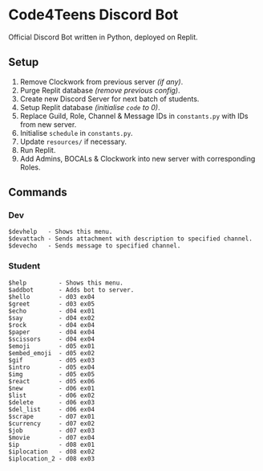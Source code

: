 # Code4Teens Discord Bot
Official Discord Bot written in Python, deployed on Replit.

## Setup
1. Remove Clockwork from previous server _(if any)_.
2. Purge Replit database _(remove previous config)_.
3. Create new Discord Server for next batch of students.
4. Setup Replit database _(initialise `code` to 0)_.
5. Replace Guild, Role, Channel & Message IDs in `constants.py` with IDs from new server.
6. Initialise `schedule` in `constants.py`.
7. Update `resources/` if necessary.
8. Run Replit.
9. Add Admins, BOCALs & Clockwork into new server with corresponding Roles.

## Commands

### Dev
```
$devhelp   - Shows this menu.
$devattach - Sends attachment with description to specified channel.
$devecho   - Sends message to specified channel.
```

### Student
```
$help         - Shows this menu.
$addbot       - Adds bot to server.
$hello        - d03 ex04
$greet        - d03 ex05
$echo         - d04 ex01
$say          - d04 ex02
$rock         - d04 ex04
$paper        - d04 ex04
$scissors     - d04 ex04
$emoji        - d05 ex01
$embed_emoji  - d05 ex02
$gif          - d05 ex03
$intro        - d05 ex04
$img          - d05 ex05
$react        - d05 ex06
$new          - d06 ex01
$list         - d06 ex02
$delete       - d06 ex03
$del_list     - d06 ex04
$scrape       - d07 ex01
$currency     - d07 ex02
$job          - d07 ex03
$movie        - d07 ex04
$ip           - d08 ex01
$iplocation   - d08 ex02
$iplocation_2 - d08 ex03
```
